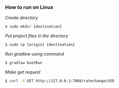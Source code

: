 ### How to run on Linux
*Create directory*
```sh
$ sudo mkdir {destination}
```
*Put project files in the directory*
```sh
$ sudo cp {origin} {destination}
```
*Run gradlew using command*
```sh
$ gradlew bootRun
```
*Make get request*
```sh
$ curl -X GET http://127.0.0.1:7888/ratechange/USD
```
